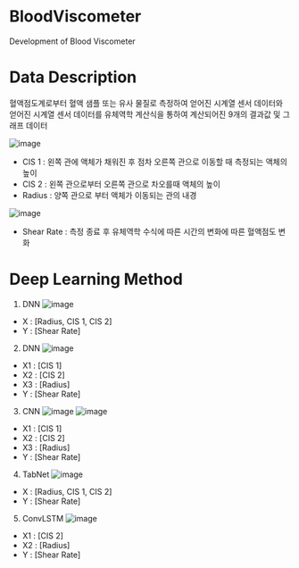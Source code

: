 # BloodViscometer
Development of Blood Viscometer

# Data Description

혈액점도계로부터 혈액 샘플 또는 유사 물질로 측정하여 얻어진 시계열 센서 데이터와
얻어진 시계열 센서 데이터를 유체역학 계산식을 통하여 계산되어진 9개의 결과값 및 그래프 데이터

![image](https://github.com/KR-ESWord/BloodViscometer/assets/59715960/c88411dc-2112-49cb-b79c-277c38017624)
- CIS 1 : 왼쪽 관에 액체가 채워진 후 점차 오른쪽 관으로 이동할 때 측정되는 액체의 높이
- CIS 2 : 왼쪽 관으로부터 오른쪽 관으로 차오를때 액체의 높이
- Radius : 양쪽 관으로 부터 액체가 이동되는 관의 내경

![image](https://github.com/KR-ESWord/BloodViscometer/assets/59715960/4269fad6-85f9-4800-8a3e-93cdb190f6eb)
- Shear Rate : 측정 종료 후 유체역학 수식에 따른 시간의 변화에 따른 혈액점도 변화

# Deep Learning Method
1. DNN
![image](https://github.com/KR-ESWord/BloodViscometer/assets/59715960/61b7c9b4-26b3-428e-b537-264b6aa785da)

  - X : [Radius, CIS 1, CIS 2]
  - Y : [Shear Rate]
2. DNN
![image](https://github.com/KR-ESWord/BloodViscometer/assets/59715960/55e34090-4e5d-4feb-8ba9-6692505dfc21)

  - X1 : [CIS 1]
  - X2 : [CIS 2]
  - X3 : [Radius]
  - Y : [Shear Rate]
3. CNN
![image](https://github.com/KR-ESWord/BloodViscometer/assets/59715960/8a5af313-9b3b-4f35-a38d-3d1c65e94af6)
![image](https://github.com/KR-ESWord/BloodViscometer/assets/59715960/a2091d98-81a6-48da-b49f-e7f94df40c2e)

  - X1 : [CIS 1]
  - X2 : [CIS 2]
  - X3 : [Radius]
  - Y : [Shear Rate]
4. TabNet
![image](https://github.com/KR-ESWord/BloodViscometer/assets/59715960/30e38081-b119-4fed-bc76-b65c0a61f207)

  - X : [Radius, CIS 1, CIS 2]
  - Y : [Shear Rate]
5. ConvLSTM
![image](https://github.com/KR-ESWord/BloodViscometer/assets/59715960/78f26248-17e5-4b8e-920d-00ecb635876e)

  - X1 : [CIS 2]
  - X2 : [Radius]
  - Y : [Shear Rate]
